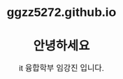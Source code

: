 # ggzz5272.github.io

<!DOCTYPE html>
<html lang="ko">
<head>
    <meta charset="UTF-8">
    <meta name="viewport" content="width=device-width, initial-scale=1.0">
    <title>내 웹페이지</title>
    <style>
        body { text-align: center; font-family: Arial, sans-serif; margin: 50px; }
        p { font-size: 18px; }
    </style>
</head>
<body>
    <h1>안녕하세요</h1>
    <p>it 융합학부 임강진 입니다.</p>
    
</body>
</html>
